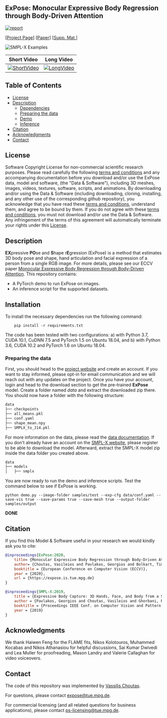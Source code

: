 ## ExPose: Monocular Expressive Body Regression through Body-Driven Attention

[![report](https://img.shields.io/badge/arxiv-report-red)](https://arxiv.org/abs/2008.09062)

[[Project Page](https://expose.is.tue.mpg.de/)] 
[[Paper](https://ps.is.tuebingen.mpg.de/uploads_file/attachment/attachment/620/0983.pdf)]
[[Supp. Mat.](https://ps.is.tuebingen.mpg.de/uploads_file/attachment/attachment/621/0983-supp_no_header_compressed.pdf)]

![SMPL-X Examples](./images/expose.png)

| Short Video | Long Video |
| --- | --- |
|  [![ShortVideo](https://img.youtube.com/vi/a-sVItuoPek/0.jpg)](https://www.youtube.com/watch?v=a-sVItuoPek) | [![LongVideo](https://img.youtube.com/vi/lNTmHLYTiB8/0.jpg)](https://www.youtube.com/watch?v=lNTmHLYTiB8) | 

## Table of Contents
  * [License](#license)
  * [Description](#description)
    * [Dependencies](#dependencies)
    * [Preparing the data](#preparing-the-data)
    * [Demo](#demo)
    * [Inference](#inference)
  * [Citation](#citation)
  * [Acknowledgments](#acknowledgments)
  * [Contact](#contact)


## License

Software Copyright License for non-commercial scientific research purposes.
Please read carefully the following [terms and conditions](LICENSE) and any accompanying
documentation before you download and/or use the ExPose data, model and
software, (the "Data & Software"), including 3D meshes, images, videos,
textures, software, scripts, and animations. By downloading and/or using the
Data & Software (including downloading, cloning, installing, and any other use
of the corresponding github repository), you acknowledge that you have read
these [terms and conditions](LICENSE), understand them, and agree to be bound by them. If
you do not agree with these [terms and conditions](LICENSE), you must not download and/or
use the Data & Software. Any infringement of the terms of this agreement will
automatically terminate your rights under this [License](LICENSE).

## Description

**EX**pressive **PO**se and **S**hape r**E**gression (ExPose) is a method
that estimates 3D body pose and shape, hand articulation and facial expression
of a person from a single RGB image. For more details, please see our ECCV paper
[Monocular Expressive Body Regression through Body-Driven Attention](https://expose.is.tue.mpg.de/).
This repository contains:
* A PyTorch demo to run ExPose on images.
* An inference script for the supported datasets.

## Installation

To install the necessary dependencies run the following command:
```shell
    pip install -r requirements.txt
```
The code has been tested with two configurations: a) with Python 3.7, CUDA 10.1, CuDNN 7.5 and PyTorch 1.5 on Ubuntu 18.04, and b) with Python 3.6, CUDA 10.2 and PyTorch 1.6 on Ubuntu 18.04. 


### Preparing the data

First, you should head to the [project website](https://expose.is.tue.mpg.de/) and create an account.
If you want to stay informed, please opt-in for email communication 
and we will reach out with any updates on the project.
Once you have your account, login and head to the download section
to get the pre-trained **ExPose** model.
Create a folder named *data* and extract the downloaded zip there.
You should now have a folder with the following structure:
```bash
data
├── checkpoints
├── all_means.pkl
├── conf.yaml
├── shape_mean.npy
├── SMPLX_to_J14.pkl
```
For more information on the data, please read the [data documentation](doc/data.md).
If you don't already have an account on the [SMPL-X website](https://smpl-x.is.tue.mpg.de/), 
please register to be able to download the model. Afterward, extract the SMPL-X model
zip inside the data folder you created above.
```bash
data
├── models
│   ├── smplx
```
You are now ready to run the demo and inference scripts. Test the command below to see if ExPose is working. 

```
python demo.py --image-folder samples/test --exp-cfg data/conf.yaml --save-vis true --save-params true --save-mesh true --output-folder samples/output
```

**DONE**
 
## Citation

If you find this Model & Software useful in your research we would kindly ask you to cite:

```bibtex
@inproceedings{ExPose:2020,
    title= {Monocular Expressive Body Regression through Body-Driven Attention},
    author= {Choutas, Vasileios and Pavlakos, Georgios and Bolkart, Timo and Tzionas, Dimitrios and Black, Michael J.},
    booktitle = {European Conference on Computer Vision (ECCV)},
    year = {2020},
    url = {https://expose.is.tue.mpg.de}
}
```
```bibtex
@inproceedings{SMPL-X:2019,
    title = {Expressive Body Capture: 3D Hands, Face, and Body from a Single Image},
    author = {Pavlakos, Georgios and Choutas, Vasileios and Ghorbani, Nima and Bolkart, Timo and Osman, Ahmed A. A. and Tzionas, Dimitrios and Black, Michael J.},
    booktitle = {Proceedings IEEE Conf. on Computer Vision and Pattern Recognition (CVPR)},
    year = {2019}
}
```

## Acknowledgments

We thank Haiwen Feng for the FLAME fits,
Nikos Kolotouros, Muhammed Kocabas and Nikos Athanasiou for helpful discussions,
Sai Kumar Dwivedi and Lea Muller for proofreading,
Mason Landry and Valerie Callaghan for video voiceovers.

## Contact
The code of this repository was implemented by [Vassilis Choutas](mailto:vassilis.choutas@tuebingen.mpg.de).

For questions, please contact [expose@tue.mpg.de](mailto:expose@tue.mpg.de). 

For commercial licensing (and all related questions for business applications), please contact [ps-licensing@tue.mpg.de](mailto:ps-licensing@tue.mpg.de).
